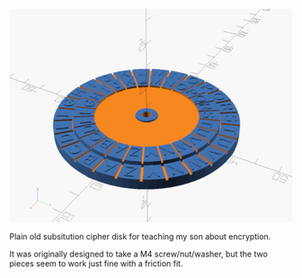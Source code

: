 ![decoder](./decoder.jpg)

Plain old subsitution cipher disk for teaching my son about encryption.  

It was originally designed to take a M4 screw/nut/washer, but the two pieces seem to work just fine with a friction fit.
